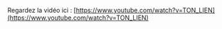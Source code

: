 Regardez la vidéo ici : [https://www.youtube.com/watch?v=TON_LIEN](https://www.youtube.com/watch?v=TON_LIEN)
